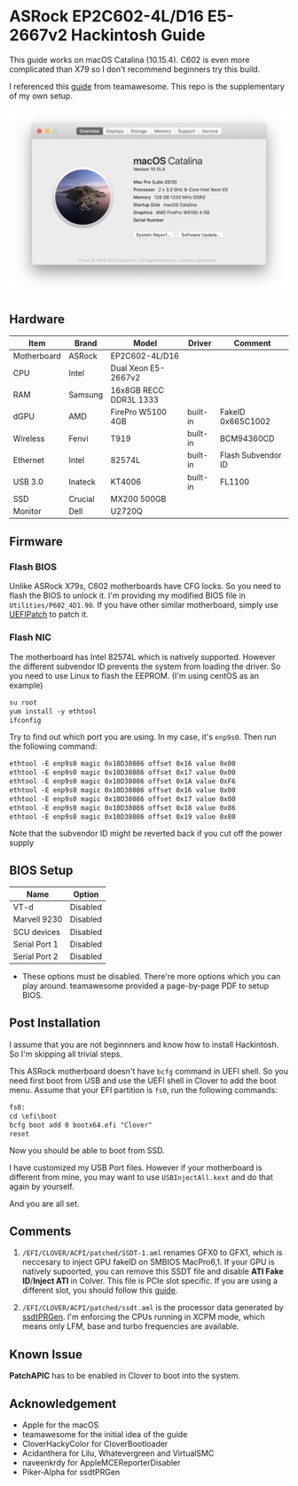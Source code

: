# ASRock  EP2C602-4L/D16 E5-2667v2 Hackintosh Guide

This guide works on macOS Catalina (10.15.4). C602 is even more complicated than X79 so I don't recommend beginners try this build.

I referenced this [guide](https://www.tonymacx86.com/threads/guide-asrock-rack-ep2c602.289060/) from teamawesome. This repo is the supplementary of my own setup.

![image](Screenshot_en-us.png)

## Hardware
| Item | Brand | Model | Driver | Comment |
|-----|-----|-----|-----|-----|
| Motherboard | ASRock | EP2C602-4L/D16 | | |
| CPU | Intel | Dual Xeon E5-2667v2 | | |
| RAM | Samsung | 16x8GB RECC DDR3L 1333 | | |
| dGPU | AMD | FirePro W5100 4GB | built-in | FakeID 0x665C1002 |
| Wireless | Fenvi| T919 | built-in | BCM94360CD |
| Ethernet | Intel | 82574L | built-in | Flash Subvendor ID|
| USB 3.0 | Inateck | KT4006 | built-in | FL1100 |
| SSD | Crucial | MX200 500GB | | |
| Monitor | Dell | U2720Q | | |

## Firmware
### Flash BIOS
Unlike ASRock X79s, C602 motherboards have CFG locks. So you need to flash the BIOS to unlock it. I'm providing my modified BIOS file in `Utilities/P602_4D1.90`. If you have other similar motherboard, simply use [UEFIPatch](https://github.com/LongSoft/UEFITool/releases) to patch it.
### Flash NIC
The motherboard has Intel 82574L which is natively supported. However the different subvendor ID prevents the system from loading the driver. So you need to use Linux to flash the EEPROM. (I'm using centOS as an example)
```
su root
yum install -y ethtool
ifconfig
```
Try to find out which port you are using. In my case, it's `enp9s0`. Then run the following command:
```
ethtool -E enp9s0 magic 0x10D38086 offset 0x16 value 0x00
ethtool -E enp9s0 magic 0x10D38086 offset 0x17 value 0x00
ethtool -E enp9s0 magic 0x10D38086 offset 0x1A value 0xF6
ethtool -E enp9s0 magic 0x10D38086 offset 0x16 value 0x00
ethtool -E enp9s0 magic 0x10D38086 offset 0x17 value 0x00
ethtool -E enp9s0 magic 0x10D38086 offset 0x18 value 0x86
ethtool -E enp9s0 magic 0x10D38086 offset 0x19 value 0x80
```
Note that the subvendor ID might be reverted back if you cut off the power supply
## BIOS Setup
| Name | Option |
| --- | --- |
| VT-d | Disabled |
| Marvell 9230 | Disabled |
| SCU devices | Disabled |
| Serial Port 1 | Disabled |
| Serial Port 2 | Disabled |

* These options must be disabled. There're more options which you can play around. teamawesome provided a page-by-page PDF to setup BIOS.
## Post Installation
I assume that you are not beginnners and know how to install Hackintosh. So I'm skipping all trivial steps.

This ASRock motherboard doesn't have `bcfg` command in UEFI shell. So you need first boot from USB and use the UEFI shell in Clover to add the boot menu. Assume that your EFI partition is `fs0`, run the following commands:
```
fs0:
cd \efi\boot
bcfg boot add 0 bootx64.efi "Clover"
reset
```
Now you should be able to boot from SSD.

I have customized my USB Port files. However if your motherboard is different from mine, you may want to use `USBInjectAll.kext` and do that again by yourself.

And you are all set.

## Comments
1. `/EFI/CLOVER/ACPI/patched/SSDT-1.aml` renames GFX0 to GFX1, which is neccesary to inject GPU fakeID on SMBIOS MacPro6,1. If your GPU is natively supoorted, you can remove this SSDT file and disable **ATI Fake ID**/**Inject ATI** in Colver. This file is PCIe slot specific. If you are using a different slot, you should follow this [guide](https://www.tonymacx86.com/threads/black-screen-with-macpro-6-1-or-imac-15-or-imac-17-system-definition.183113/).

2. `/EFI/CLOVER/ACPI/patched/ssdt.aml` is the processor data generated by [ssdtPRGen](https://github.com/Piker-Alpha/ssdtPRGen.sh). I'm enforcing the CPUs running in XCPM mode, which means only LFM, base and turbo frequencies are available.

## Known Issue
**PatchAPIC** has to be enabled in Clover to boot into the system.

## Acknowledgement
- Apple for the macOS
- teamawesome for the initial idea of the guide
- CloverHackyColor for CloverBootloader
- Acidanthera for Lilu, Whatevergreen and VirtualSMC
- naveenkrdy for AppleMCEReporterDisabler
- Piker-Alpha for ssdtPRGen
